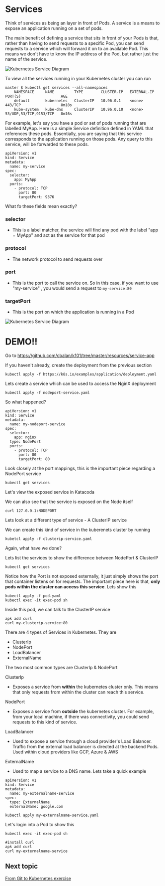 # Services

Think of services as being an layer in front of Pods. A service is a means to expose an application running on a set of pods.

The main benefit of defining a service that sits in front of your Pods is that, rather than having to send requests to a specific Pod,
you can send requests to a service which will forward it on to an available Pod. This means we don't have to know the IP address of the Pod, but rather just the name of the service.

![Kubernetes Service Diagram](images/kube-services.jpeg?raw=true "Kubernetes Services")

To view all the services running in your Kubernetes cluster you can run

```
master $ kubectl get services --all-namespaces
    NAMESPACE     NAME         TYPE        CLUSTER-IP   EXTERNAL-IP   PORT(S)                  AGE
    default       kubernetes   ClusterIP   10.96.0.1    <none>        443/TCP                  8m18s
    kube-system   kube-dns     ClusterIP   10.96.0.10   <none>        53/UDP,53/TCP,9153/TCP   8m16s
```

For example, let's say you have a pod or set of pods running that are labelled MyApp. Here is a simple Service definition defined in YAML that references these pods.
Essentially, you are saying that this service corresponds to the application running on those pods. Any query to this service, will be forwarded to these pods.

```
apiVersion: v1
kind: Service
metadata:
  name: my-service
spec:
  selector:
    app: MyApp
  ports:
    - protocol: TCP
      port: 80
      targetPort: 9376
```

What fo these fields mean exactly?

### selector
 - This is a label matcher, the service will find any pod with the label "app = MyApp" and act as the service for that pod
### protocol
- The network protocol to send requests over
### port
- This is the port to call the service on. So in this case, if you want to use "my-service" , you would send a request to ``my-service:80``
### targetPort
 - This is the port on which the application is running in a Pod

![Kubernetes Service Diagram](images/kube-services-ports.jpeg?raw=true "Kubernetes Services")

# DEMO!!

Go to https://github.com/cbalan/k101/tree/master/resources/service-app

If you haven't already, create the deployment from the previous section

```
kubectl apply -f https://k8s.io/examples/application/deployment.yaml
```

Lets create a service which can be used to access the NginX deployment

```
kubectl apply -f nodeport-service.yaml
```

So what happened?

```
apiVersion: v1
kind: Service
metadata:
  name: my-nodeport-service
spec:
  selector:
    app: nginx
  type: NodePort
  ports:
    - protocol: TCP
      port: 80
      targetPort: 80
```

Look closely at the port mappings, this is the important piece regarding a NodePort service
```
kubectl get services
```

Let's view the exposed service in Katacoda

We can also see that the service is exposed on the Node itself

```
curl 127.0.0.1:NODEPORT
```


Lets look at a different type of service - A ClusterIP service


We can create this kind of service in the kuberenets cluster by running

```kubetcl apply -f clusterip-service.yaml```

Again, what have we done?

Lets list the services to show the difference between NodePort & ClusterIP

```
kubectl get services
```

Notice how the Port is not exposed externally, it just simply shows the port that container listens on for requests. The important piece here is that,
**only pods within the cluster can access this service**. Lets show this

```
kubectl apply -f pod.yaml
kubectl exec -it exec-pod sh
```

Inside this pod, we can talk to the ClusterIP service

```
apk add curl
curl my-clusterip-service:80
```


There are 4 types of Services in Kubernetes. They are
- ClusterIp
- NodePort
- LoadBalancer
- ExternalName


The two most common types are ClusterIp & NodePort

ClusterIp
- Exposes a service from **within** the kubernetes cluster only. This means that only requests from within the cluster can reach this service.

NodePort
- Exposes a service from **outside** the kubernetes cluster. For example, from your local machine, if there was connectivity, you could send requests to this
kind of service.

LoadBalancer
- Used to expose a service through a cloud provider's Load Balancer. Traffic from the external load balancer is directed at the backend Pods. Used within cloud providers
like GCP, Azure & AWS

ExternalName
- Used to map a service to a DNS name. Lets take a quick example

```
apiVersion: v1
kind: Service
metadata:
  name: my-externalname-service
spec:
  type: ExternalName
  externalName: google.com
```


```
kubectl apply my-externalname-service.yaml
```

Let's login into a Pod to show this

```
kubectl exec -it exec-pod sh

#install curl
apk add curl
curl my-externalname-service
```

## Next topic 
[From Git to Kubernetes exercise](5_git2kube.md)